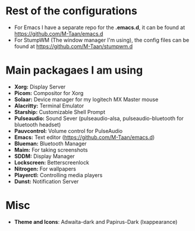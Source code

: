 # Rest of the configurations
* For Emacs I have a separate repo for the **.emacs.d**, it can be found at https://github.com/M-Taan/emacs.d
* For StumpWM (The window manager I'm using), the config files can be found at https://github.com/M-Taan/stumpwm.d

# Main packagaes I am using
* **Xorg:** Display Server
* **Picom:** Compositor for Xorg
* **Solaar:** Device manager for my logitech MX Master mouse
* **Alacritty:** Terminal Emulator
* **Starship:** Customizable Shell Prompt
* **Pulseaudio:** Sound Sever (pulseaudio-alsa, pulseaudio-bluetooth for bluetooth headset)
* **Pauvcontrol:** Volume control for PulseAudio
* **Emacs:** Text editor (https://github.com/M-Taan/emacs.d)
* **Blueman:** Bluetooth Manager
* **Maim:** For taking screenshots
* **SDDM:** Display Manager
* **Lockscreen:** Betterscreenlock
* **Nitrogen:** For wallpapers
* **Playerctl:** Controlling media players
* **Dunst:** Notification Server

# Misc
* **Theme and Icons**: Adwaita-dark and Papirus-Dark (lxappearance)
